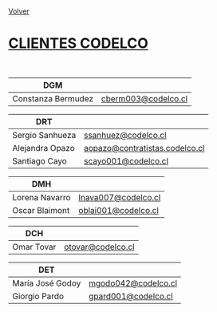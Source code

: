 <link rel="stylesheet" type="text/css" href="../styles.css">
<br>

[Volver](codelco.md)
<br>

# <u>CLIENTES CODELCO</u>
<br>

| **DGM**         |                       |
| --------------- | --------------------- |
| Constanza Bermudez | cberm003@codelco.cl  |

| **DRT**         |                       |
| --------------- | --------------------- |
| Sergio Sanhueza | ssanhuez@codelco.cl   |
| Alejandra Opazo | aopazo@contratistas.codelco.cl |
| Santiago Cayo   | scayo001@codelco.cl   |

| **DMH**         |                       |
| --------------- | --------------------- |
| Lorena Navarro  | lnava007@codelco.cl   |
| Oscar Blaimont  | oblai001@codelco.cl   |

| **DCH**         |                       |
| --------------- | --------------------- |
| Omar Tovar      | otovar@codelco.cl     |

| **DET**         |                       |
| --------------- | --------------------- |
| María José Godoy | mgodo042@codelco.cl  |
| Giorgio Pardo   | gpard001@codelco.cl   |
